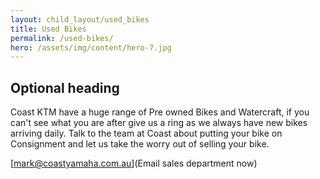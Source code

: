 ```yaml
---
layout: child_layout/used_bikes
title: Used Bikes
permalink: /used-bikes/
hero: /assets/img/content/hero-7.jpg
---
```


## Optional heading

Coast KTM have a huge range of Pre owned Bikes and Watercraft, if you can't see what you are after give us a ring as we always have new bikes arriving daily.
Talk to the team at Coast about putting your bike on Consignment and let us take the worry out of selling your bike.

[mark@coastyamaha.com.au](Email sales department now)